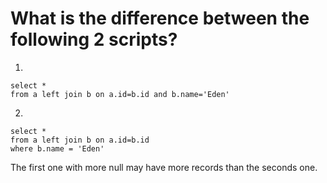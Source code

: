 # What is the difference between the following 2 scripts?
1. 
```
select *
from a left join b on a.id=b.id and b.name='Eden'
```
2. 
```
select *
from a left join b on a.id=b.id
where b.name = 'Eden'
```
The first one with more null may have more records than the seconds one.
